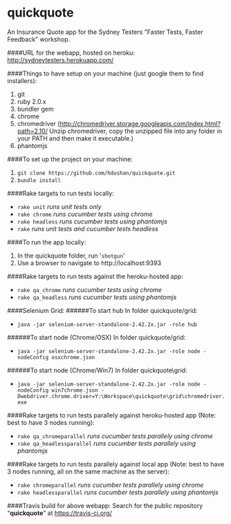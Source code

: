 quickquote
==========

An Insurance Quote app for the Sydney Testers "Faster Tests, Faster Feedback" workshop.

####URL for the webapp, hosted on heroku: 
http://sydneytesters.herokuapp.com/

####Things to have setup on your machine 
(just google them to find installers):

1. git
2. ruby 2.0.x
3. bundler gem
4. chrome
5. chromedriver (http://chromedriver.storage.googleapis.com/index.html?path=2.10/
Unzip chromedriver, copy the unzipped file into any folder in your PATH and then make it executable.)
6. phantomjs

####To set up the project on your machine:
1. `git clone https://github.com/hdushan/quickquote.git`
2. `bundle install`

####Rake targets to run tests locally:
- `rake unit` *runs unit tests only*
- `rake chrome` *runs cucumber tests using chrome*
- `rake headless` *runs cucumber tests using phantomjs*
- `rake` *runs unit tests and cucumber tests headless*

####To run the app locally:
1. In the quickquote folder, run '`shotgun`'
2. Use a browser to navigate to 
http://localhost:9393

####Rake targets to run tests against the heroku-hosted app:
- `rake qa_chrome` *runs cucumber tests using chrome*
- `rake qa_headless` *runs cucumber tests using phantomjs*

####Selenium Grid:
######To start hub
In folder quickquote/grid:
- `java -jar selenium-server-standalone-2.42.2x.jar -role hub`

######To start node (Chrome/OSX)
In folder quickquote/grid:
- `java -jar selenium-server-standalone-2.42.2x.jar -role node -nodeConfig osxchrome.json`

######To start node (Chrome/Win7)
In folder quickquote\grid:
- `java -jar selenium-server-standalone-2.42.2x.jar -role node -nodeConfig win7chrome.json -Dwebdriver.chrome.driver=Y:\Workspace\quickquote\grid\chromedriver.exe`

####Rake targets to run tests parallely against heroku-hosted app 
(Note: best to have 3 nodes running):
- `rake qa_chromeparallel` *runs cucumber tests parallely using chrome*
- `rake qa_headlessparallel` *runs cucumber tests parallely using phantomjs*

####Rake targets to run tests parallely against local app 
(Note: best to have 3 nodes running, all on the same machine as the server):
- `rake chromeparallel` *runs cucumber tests parallely using chrome*
- `rake headlessparallel` *runs cucumber tests parallely using phantomjs*

####Travis build for above webapp:
Search for the public repository “**quickquote**” at 
https://travis-ci.org/